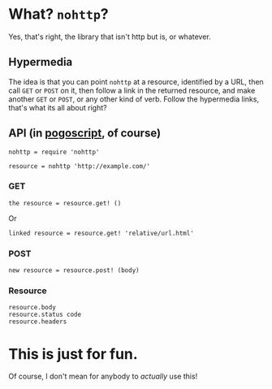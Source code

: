 # What? `nohttp`?

Yes, that's right, the library that isn't http but is, or whatever.

## Hypermedia

The idea is that you can point `nohttp` at a resource, identified by a URL, then call `GET` or `POST` on it, then follow a link in the returned resource, and make another `GET` or `POST`, or any other kind of verb. Follow the hypermedia links, that's what its all about right?

## API (in [pogoscript](http://pogoscript.org/), of course)

    nohttp = require 'nohttp'

    resource = nohttp 'http://example.com/'

### GET

    the resource = resource.get! ()

Or

    linked resource = resource.get! 'relative/url.html'

### POST

    new resource = resource.post! (body)

### Resource

    resource.body
    resource.status code
    resource.headers

# This is just for fun.

Of course, I don't mean for anybody to _actually_ use this!
